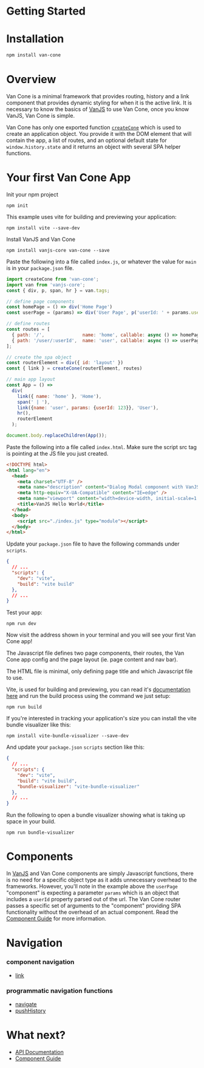 # Getting Started

# Installation

```bash
npm install van-cone
```

# Overview

Van Cone is a minimal framework that provides routing, history and a link component that provides dynamic styling for when it is the active link. It is necessary to know the basics of [VanJS](https://vanjs.org) to use Van Cone, once you know VanJS, Van Cone is simple.

Van Cone has only one exported function [`createCone`](./api-reference.md#createconerouterelement-routes-defaultnavstate) which is used to create an application object. You provide it with the DOM element that will contain the app, a list of routes, and an optional default state for `window.history.state` and it returns an object with several SPA helper functions.

# Your first Van Cone App

Init your npm project

    npm init


This example uses vite for building and previewing your application:

    npm install vite --save-dev

Install VanJS and Van Cone

    npm install vanjs-core van-cone --save

Paste the following into a file called `index.js`, or whatever the value for `main` is in your `package.json` file.

```javascript
import createCone from 'van-cone';
import van from 'vanjs-core';
const { div, p, span, hr } = van.tags;

// define page components
const homePage = () => div('Home Page')
const userPage = (params) => div('User Page', p('userId: ' + params.userId))

// define routes
const routes = [
  { path: '/',              name: 'home', callable: async () => homePage },
  { path: '/user/:userId',  name: 'user', callable: async () => userPage }
];

// create the spa object
const routerElement = div({ id: 'layout' })
const { link } = createCone(routerElement, routes)

// main app layout
const App = () =>
  div(
    link({ name: 'home' }, 'Home'),
    span(' | '),
    link({name: 'user', params: {userId: 123}}, 'User'),
    hr(),
    routerElement
  );

document.body.replaceChildren(App());
```

Paste the following into a file called `index.html`. Make sure the script src tag is pointing at the JS file you just created.
```html
<!DOCTYPE html>
<html lang="en">
  <head>
    <meta charset="UTF-8" />
    <meta name="description" content="Dialog Modal component with VanJS" />
    <meta http-equiv="X-UA-Compatible" content="IE=edge" />
    <meta name="viewport" content="width=device-width, initial-scale=1.0" />
    <title>VanJS Hello World</title>
  </head>
  <body>
    <script src="./index.js" type="module"></script>
  </body>
</html>

```

Update your `package.json` file to have the following commands under `scripts`.

```json
{
  // ...
  "scripts": {
    "dev": "vite",
    "build": "vite build"
  },
  // ...
}

```

Test your app:

    npm run dev

Now visit the address shown in your terminal and you will see your first Van Cone app!

The Javascript file defines two page components, their routes, the Van Cone app config and the page layout (ie. page content and nav bar).

The HTML file is minimal, only defining page title and which Javascript file to use.

Vite, is used for building and previewing, you can read it's [documentation here](https://vitejs.dev) and run the build process using the command we just setup:

    npm run build

If you're interested in tracking your application's size you can install the vite bundle visualizer like this:

    npm install vite-bundle-visualizer --save-dev

And update your `package.json` `scripts` section like this:

```json
{
  // ...
  "scripts": {
    "dev": "vite",
    "build": "vite build",
    "bundle-visualizer": "vite-bundle-visualizer"
  },
  // ...
}

```

Run the following to open a bundle visualizer showing what is taking up space in your build.

    npm run bundle-visualizer

# Components
In [VanJS](https://vanjs.org) and Van Cone components are simply Javascript functions, there is no need for a specific object type as it adds unnecessary overhead to the frameworks. However, you'll note in the example above the `userPage` "component" is expecting a parameter `params` which is an object that includes a `userId` property parsed out of the url. The Van Cone router passes a specific set of arguments to the "component" providing SPA functionality without the overhead of an actual component. Read the [Component Guide](./component-guide.md) for more information.

# Navigation
### component navigation 
- [link](./api-reference.md#linkprops-children)

### programmatic navigation functions
- [navigate](./api-reference.md#navigateroutename-options)
- [pushHistory](./api-reference.md#pushhistoryroutename-options)

# What next?
* [API Documentation](./api-reference.md)
* [Component Guide](./component-guide.md)
